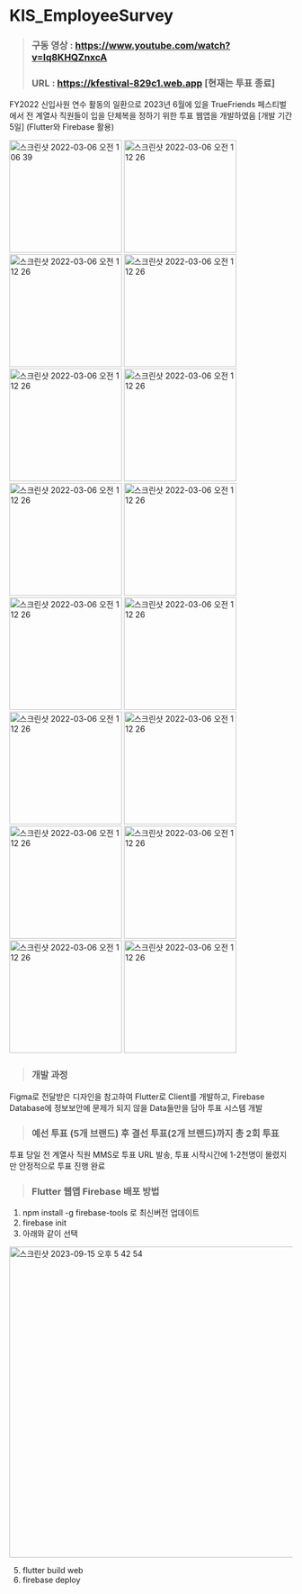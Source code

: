# KIS_EmployeeSurvey

> ### 구동 영상 : https://www.youtube.com/watch?v=Iq8KHQZnxcA
> ### URL : https://kfestival-829c1.web.app  [현재는 투표 종료]

FY2022 신입사원 연수 활동의 일환으로 2023년 6월에 있을 TrueFriends 페스티벌에서 전 계열사 직원들이 입을 단체복을 정하기 위한 투표 웹앱을 개발하였음
[개발 기간 5일]
(Flutter와 Firebase 활용)

<p>
<img width="200" alt="스크린샷 2022-03-06 오전 1 06 39" src="https://github.com/caumannerman/KIS_EmployeeSurvey/assets/75043852/64540656-c556-49c4-a6ad-da4122aac5fa">
<img width="200" alt="스크린샷 2022-03-06 오전 1 12 26" src="https://github.com/caumannerman/KIS_EmployeeSurvey/assets/75043852/42f31cf5-c6c6-4a7e-90c5-cc76f952fd66">
<img width="200" alt="스크린샷 2022-03-06 오전 1 12 26" src="https://github.com/caumannerman/KIS_EmployeeSurvey/assets/75043852/5213a1fb-52d6-4f73-88aa-74ee0b0fad64">
<img width="200" alt="스크린샷 2022-03-06 오전 1 12 26" src="https://github.com/caumannerman/KIS_EmployeeSurvey/assets/75043852/ad1345a7-a34f-4bb3-8f39-0a689d5c9135">
<img width="200" alt="스크린샷 2022-03-06 오전 1 12 26" src="https://github.com/caumannerman/KIS_EmployeeSurvey/assets/75043852/653ef904-ae6a-494d-a683-a976efa827ed">
<img width="200" alt="스크린샷 2022-03-06 오전 1 12 26" src="https://github.com/caumannerman/KIS_EmployeeSurvey/assets/75043852/a04ff41a-81b2-477c-bd20-134fbd65ee53">
<img width="200" alt="스크린샷 2022-03-06 오전 1 12 26" src="https://github.com/caumannerman/KIS_EmployeeSurvey/assets/75043852/3c114ae0-3d3d-4001-8965-7a7eba9a5fbc">
<img width="200" alt="스크린샷 2022-03-06 오전 1 12 26" src="https://github.com/caumannerman/KIS_EmployeeSurvey/assets/75043852/57b34e71-f0de-4ceb-b777-66040b5a02ed">
<img width="200" alt="스크린샷 2022-03-06 오전 1 12 26" src="https://github.com/caumannerman/KIS_EmployeeSurvey/assets/75043852/4b0f4fd6-f2a3-47e5-9b7c-04debc1c3dd2">
<img width="200" alt="스크린샷 2022-03-06 오전 1 12 26" src="https://github.com/caumannerman/KIS_EmployeeSurvey/assets/75043852/5a6183e6-b159-440f-aafb-ae4dbbf68332">
<img width="200" alt="스크린샷 2022-03-06 오전 1 12 26" src="https://github.com/caumannerman/KIS_EmployeeSurvey/assets/75043852/97294b41-55ab-4173-bc7e-1f0ca03c7f7a">
<img width="200" alt="스크린샷 2022-03-06 오전 1 12 26" src="https://github.com/caumannerman/KIS_EmployeeSurvey/assets/75043852/be7fc579-9eac-4a39-aa3c-de4a16ece4d1">
<img width="200" alt="스크린샷 2022-03-06 오전 1 12 26" src="https://github.com/caumannerman/KIS_EmployeeSurvey/assets/75043852/52d06ae5-d03e-4181-a230-db45c73e1fc4">
<img width="200" alt="스크린샷 2022-03-06 오전 1 12 26" src="https://github.com/caumannerman/KIS_EmployeeSurvey/assets/75043852/2d080a36-6694-4893-8dff-538e1ba08ee8">
<img width="200" alt="스크린샷 2022-03-06 오전 1 12 26" src="https://github.com/caumannerman/KIS_EmployeeSurvey/assets/75043852/a6148f9c-5590-4014-89c1-1605e88ff318">
<img width="200" alt="스크린샷 2022-03-06 오전 1 12 26" src="https://github.com/caumannerman/KIS_EmployeeSurvey/assets/75043852/a778f61c-cfee-443f-aa3c-5c432f648be7">

</p>



> ### 개발 과정
Figma로 전달받은 디자인을 참고하여 Flutter로 Client를 개발하고,
Firebase Database에 정보보안에 문제가 되지 않을 Data들만을 담아 투표 시스템 개발 


> ### 예선 투표 (5개 브랜드) 후 결선 투표(2개 브랜드)까지 총 2회 투표
투표 당일 전 계열사 직원 MMS로 투표 URL 발송, 투표 시작시간에 1-2천명이 몰렸지만 안정적으로 투표 진행 완료




> ### Flutter 웹앱 Firebase 배포 방법
  1. npm install -g firebase-tools 로 최신버전 업데이트
  2. firebase init
  3. 아래와 같이 선택
<img width="552" alt="스크린샷 2023-09-15 오후 5 42 54" src="https://github.com/caumannerman/KIS_EmployeeSurvey/assets/75043852/5441e549-5f7e-425a-b0b7-a6c8d83bdc8c">

  5. flutter build web
  6. firebase deploy
